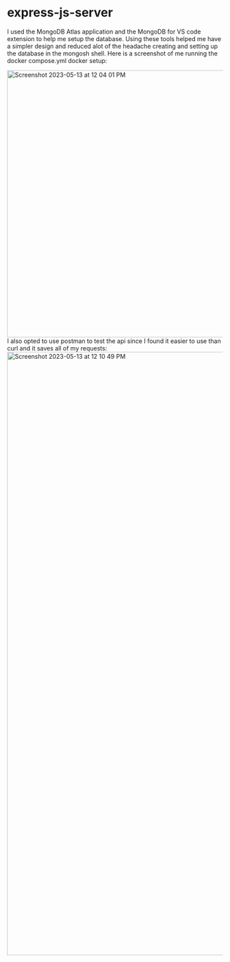 # express-js-server
I used the MongoDB Atlas application and the MongoDB for VS code extension to help me setup the database. 
Using these tools helped me have a simpler design and reduced alot of the headache creating and setting up the database in the mongosh shell.
Here is a screenshot of me running the docker compose.yml docker setup:

<img width="624" alt="Screenshot 2023-05-13 at 12 04 01 PM" src="https://github.com/lucasrouchy/express-js-server/assets/55973521/6ca3bd7c-e23f-4348-b0a6-db44d50a97b4">
I also opted to use postman to test the api since I found it easier to use than curl and it saves all of my requests: 



<img width="1410" alt="Screenshot 2023-05-13 at 12 10 49 PM" src="https://github.com/lucasrouchy/express-js-server/assets/55973521/6b0d214e-b82c-4416-bdd4-42cc4788ad76">
